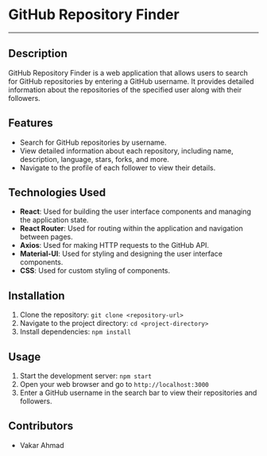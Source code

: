 # GitHub Repository Finder

---

## Description
GitHub Repository Finder is a web application that allows users to search for GitHub repositories by entering a GitHub username. It provides detailed information about the repositories of the specified user along with their followers.

## Features
- Search for GitHub repositories by username.
- View detailed information about each repository, including name, description, language, stars, forks, and more.
- Navigate to the profile of each follower to view their details.

## Technologies Used
- **React**: Used for building the user interface components and managing the application state.
- **React Router**: Used for routing within the application and navigation between pages.
- **Axios**: Used for making HTTP requests to the GitHub API.
- **Material-UI**: Used for styling and designing the user interface components.
- **CSS**: Used for custom styling of components.

## Installation
1. Clone the repository: `git clone <repository-url>`
2. Navigate to the project directory: `cd <project-directory>`
3. Install dependencies: `npm install`

## Usage
1. Start the development server: `npm start`
2. Open your web browser and go to `http://localhost:3000`
3. Enter a GitHub username in the search bar to view their repositories and followers.



## Contributors
- Vakar Ahmad
